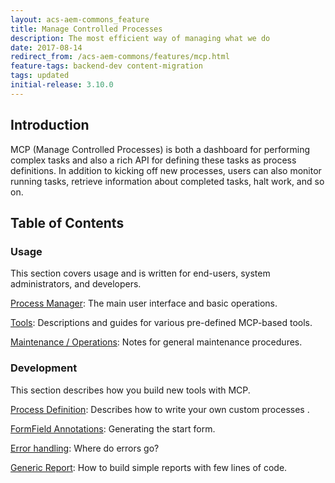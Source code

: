 ```yaml
---
layout: acs-aem-commons_feature
title: Manage Controlled Processes
description: The most efficient way of managing what we do
date: 2017-08-14
redirect_from: /acs-aem-commons/features/mcp.html
feature-tags: backend-dev content-migration
tags: updated
initial-release: 3.10.0
---
```


## Introduction

MCP (Manage Controlled Processes) is both a dashboard for performing complex tasks and also a rich API for defining these tasks as process definitions.  In addition to kicking off new processes, users can also monitor running tasks, retrieve information about completed tasks, halt work, and so on.

## Table of Contents

### Usage
This section covers usage and is written for end-users, system administrators, and developers.

[Process Manager](subpages/process-manager.html): The main user interface and basic operations.

[Tools](../mcp-tools/index.html): Descriptions and guides for various pre-defined MCP-based tools.

[Maintenance / Operations](subpages/maintenance.html): Notes for general maintenance procedures.

### Development
This section describes how you build new tools with MCP.

[Process Definition](subpages/process-definition.html): Describes how to write your own custom processes	.

[FormField Annotations](subpages/form-fields.html): Generating the start form.

[Error handling](subpages/error-handling): Where do errors go?

[Generic Report](subpages/generic-report): How to build simple reports with few lines of code.
